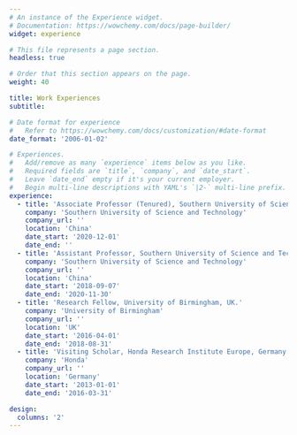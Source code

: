 ```yaml
---
# An instance of the Experience widget.
# Documentation: https://wowchemy.com/docs/page-builder/
widget: experience

# This file represents a page section.
headless: true

# Order that this section appears on the page.
weight: 40

title: Work Experiences
subtitle:

# Date format for experience
#   Refer to https://wowchemy.com/docs/customization/#date-format
date_format: '2006-01-02'

# Experiences.
#   Add/remove as many `experience` items below as you like.
#   Required fields are `title`, `company`, and `date_start`.
#   Leave `date_end` empty if it's your current employer.
#   Begin multi-line descriptions with YAML's `|2-` multi-line prefix.
experience:
  - title: 'Associate Professor (Tenured), Southern University of Science and Technology, China'
    company: 'Southern University of Science and Technology'
    company_url: ''
    location: 'China'
    date_start: '2020-12-01'
    date_end: ''
  - title: 'Assistant Professor, Southern University of Science and Technology, China.'
    company: 'Southern University of Science and Technology'
    company_url: ''
    location: 'China'
    date_start: '2018-09-07'
    date_end: '2020-11-30'
  - title: 'Research Fellow, University of Birmingham, UK.'
    company: 'University of Birmingham'
    company_url: ''
    location: 'UK'
    date_start: '2016-04-01'
    date_end: '2018-08-31'
  - title: 'Visiting Scholar, Honda Research Institute Europe, Germany.'
    company: 'Honda'
    company_url: ''
    location: 'Germany'
    date_start: '2013-01-01'
    date_end: '2016-03-31'

design:
  columns: '2'
---
```

